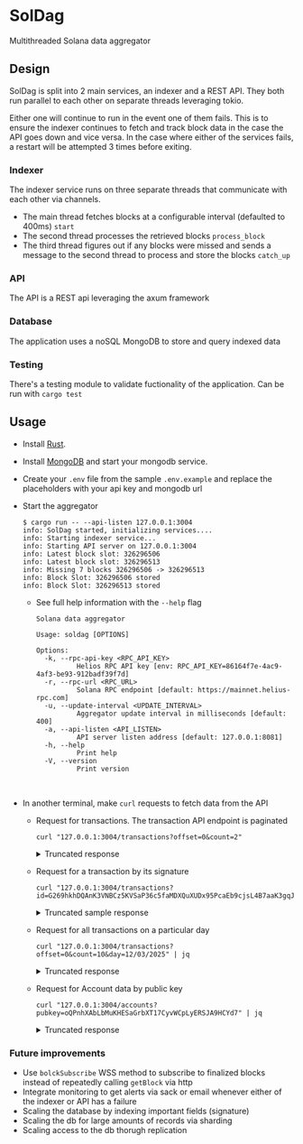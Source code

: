 # SolDag

Multithreaded Solana data aggregator

## Design

SolDag is split into 2 main services, an indexer and a REST API. They both run parallel to each other on separate threads leveraging tokio.

Either one will continue to run in the event one of them fails. This is to ensure the indexer continues to fetch and track block data in the case the API goes down and vice versa. In the case where either of the services fails, a restart will be attempted 3 times before exiting.

### Indexer

The indexer service runs on three separate threads that communicate with each other via channels.

- The main thread fetches blocks at a configurable interval (defaulted to 400ms) `start`
- The second thread processes the retrieved blocks `process_block`
- The third thread figures out if any blocks were missed and sends a message to the second thread to process and store the blocks `catch_up`

### API

The API is a REST api leveraging the axum framework

### Database

The application uses a noSQL MongoDB to store and query indexed data

### Testing

There's a testing module to validate fuctionality of the application. Can be run with `cargo test`

## Usage

- Install [Rust](https://www.rust-lang.org/tools/install).

- Install [MongoDB](https://www.mongodb.com/docs/manual/installation/) and start your mongodb service.

- Create your `.env` file from the sample `.env.example` and replace the placeholders with your api key and mongodb url

- Start the aggregator

  ```console
  $ cargo run -- --api-listen 127.0.0.1:3004
  info: SolDag started, initializing services....
  info: Starting indexer service...
  info: Starting API server on 127.0.0.1:3004
  info: Latest block slot: 326296506
  info: Latest block slot: 326296513
  info: Missing 7 blocks 326296506 -> 326296513
  info: Block Slot: 326296506 stored
  info: Block Slot: 326296513 stored
  ```

  - See full help information with the `--help` flag

    ```console
    Solana data aggregator

    Usage: soldag [OPTIONS]

    Options:
      -k, --rpc-api-key <RPC_API_KEY>
              Helios RPC API key [env: RPC_API_KEY=86164f7e-4ac9-4af3-be93-912badf39f7d]
      -r, --rpc-url <RPC_URL>
              Solana RPC endpoint [default: https://mainnet.helius-rpc.com]
      -u, --update-interval <UPDATE_INTERVAL>
              Aggregator update interval in milliseconds [default: 400]
      -a, --api-listen <API_LISTEN>
              API server listen address [default: 127.0.0.1:8081]
      -h, --help
              Print help
      -V, --version
              Print version
    ```

  <br>

- In another terminal, make `curl` requests to fetch data from the API

  - Request for transactions. The transaction API endpoint is paginated

    ```console
    curl "127.0.0.1:3004/transactions?offset=0&count=2"
    ```

    <details>
    <summary>
    Truncated response
    </summary>

    ```json
    {
      "data": [
        {
          "signature": "27buXrMwymMGpH7f7hwVCfZKYn43qTJbrbLdL2TFoUqJjLjrBKBFJLBM6cwMWvqCvge5uZGMD67Zo3547zY3yfdA",
          "message": {
            "header": {
              "numRequiredSignatures": 1,
              "numReadonlySignedAccounts": 0,
              "numReadonlyUnsignedAccounts": 8
            },
            "accountKeys": [
              "4aRX4tq2mm5XS2PUUtJPcXUPvgrza5jvjKmoMZzUKcLM",
              "FrgX4DwXo4oUqLHXQBptgGzmDD3n6QuoJMwg4vsShJB3",
              "DsNE5dwdxycrSBtcbwJBDL6PX5zyHzCE1VxGjjt3pA13",
              "6hfptKnd3Gco5oeX4KEecgtrC2KGdZEtgrYCSpfUTH9Q",
              "H3toLGv3Jfm3okGJbXTSLAnCxjHRshBgeQbzR42EDKDr"
            ],
            "recentBlockhash": "936QCxNkveWhaubKMSerSh8YrMkT34tNEABkSEJB7Joo",
            "instructions": [
              {
                "programIdIndex": 14,
                "accounts": [0, 1],
                "data": "3ipZWfsEVvwfKuLHnCxucUGACrmwrFVcBg66chqPxZ4bfwW5CmUxeLdjQFMRKdTTnZiCc8BonyVESy45XyLoTuE4WUKHFdxf2SkbT8q7uvNtBUT8b5kvQ9qf5bmDMYtEobm56aSG14uwP3HwsNu824hWFFmybt9PnHa4DPjLc",
                "stackHeight": null
              },
              {
                "programIdIndex": 15,
                "accounts": [1, 16, 0, 17],
                "data": "2",
                "stackHeight": null
              }
            ],
            "addressTableLookups": []
          }
        },
        {
          "signature": "C8nq9Q732Hb7y9Ha96PaXXAjPLiBgoheCweAms2HVj9tqeUwmFVq8LjSP8dNSzsJNqbLXR9V6pCV8nfnc85YknQ",
          "message": {
            "header": {
              "numRequiredSignatures": 1,
              "numReadonlySignedAccounts": 0,
              "numReadonlyUnsignedAccounts": 1
            },
            "accountKeys": [
              "4aRX4tq2mm5XS2PUUtJPcXUPvgrza5jvjKmoMZzUKcLM",
              "3AVi9Tg9Uo68tJfuvoKvqKNWKkC5wPdSSdeBnizKZ6jT",
              "11111111111111111111111111111111"
            ],
            "recentBlockhash": "936QCxNkveWhaubKMSerSh8YrMkT34tNEABkSEJB7Joo"
          }
        }
      ],
      "next": 10
    }
    ```

    </details>

  - Request for a transaction by its signature

    ```console
    curl "127.0.0.1:3004/transactions?id=G269hkhDQAnK3VNBCz5KVSaP36c5faMDXQuXUDx95PcaEb9cjsL4B7aaK3gqJSHKEvyzH2t9VESJAsQWeryUWNY"
    ```

    <details>
    <summary>
    Truncated sample response
    </summary>

    ```json
    {
      "data": [
        {
          "signature": "G269hkhDQAnK3VNBCz5KVSaP36c5faMDXQuXUDx95PcaEb9cjsL4B7aaK3gqJSHKEvyzH2t9VESJAsQWeryUWNY",
          "message": {
            "header": {
              "numRequiredSignatures": 1,
              "numReadonlySignedAccounts": 0,
              "numReadonlyUnsignedAccounts": 4
            },
            "accountKeys": [
              "66ZC9U8y1uYaAxt4WFYVW11YZeZohvi8ev6wBHsAxykh",
              "GqkoL5E6KemXssCgdRY2wMayPYLhqbaBPfvQmedinuzZ",
              "GDiwGW1o5d4M4TE6PPZM29MakiyXjDgkMPmaqE1RqWb8",
              "F431ucBAkDygeRYVt5eXHapsjKmJ6PbBEz9HabdXnbn1",
              "DKFL2M3TZHz1YrzQQrFmxHHY9YdiPszGZ9n42FFfDvk5",
              "98ACAEUMPE45oVRZF7Ac24LBeFgntg6SLbcNh3SnhaZ6",
              "ComputeBudget111111111111111111111111111111",
              "675kPX9MHTjS2zt1qfr1NYHuzeLXfQM9H24wFSUt1Mp8",
              "TokenkegQfeZyiNwAJbNbGKPFXCWuBvf9Ss623VQ5DA",
              "5Q544fKrFoe6tsEbD7S8EmxGTJYAKtTVhAW5Q5pge4j1"
            ],
            "recentBlockhash": "GyMWAKtDp7hYuNqYMSsPDwWSL172ffMN3TTyPX6JphGF"
          }
        }
      ],
      "next": null
    }
    ```

    </details>

  - Request for all transactions on a particular day

    ```console
    curl "127.0.0.1:3004/transactions?offset=0&count=10&day=12/03/2025" | jq
    ```

    <details>
    <summary>Truncated response</summary>

    ```json
    {
      "data": [
        {
          "signature": "4k1koRtgKowKnrSj3AtrHfaFWjFZUpoHXTZ6mtrFSnDtj8r1UQyDrqfdPokXVV9LAGVCkaUJJzbhmEeoyCmuZzoH",
          "message": {
            "header": {
              "numRequiredSignatures": 1,
              "numReadonlySignedAccounts": 0,
              "numReadonlyUnsignedAccounts": 1
            },
            "accountKeys": [
              "TJxW8fs18KgZp1G4ghMkR5GsxdiKMbgpan4weFThaQ5",
              "8qPCNWqVehF1Sc7YgUKUr7DUZtt514WHF71Wah8ZTkgR",
              "Vote111111111111111111111111111111111111111"
            ],
            "recentBlockhash": "9tPTJskeaSRkrou9JbpPMFWdtVjynNkvsFDmNX4NT2b",
            "instructions": [
              {
                "programIdIndex": 2,
                "accounts": [1, 0],
                "data": "67MGn4zSJG416V2T17qzkfjvLXKLh8YH1PoXoCET5nmsgjsDT9JQXmDLzmfUDs7bjNaUXmipR3f1bQBmiq5VofW5tBXqGnf9DTD9esoWxiCsugLRosEJaqHZTaup8A2nk7cR2SqhKSgbBKapunmknf2TQpfyW9ita5URMXop7vAkujXJXQzctKCuw6UwBfB8EiaNpv8hZD",
                "stackHeight": null
              }
            ]
          }
        }
      ],
      "next": 10
    }
    ```

    </details>

  - Request for Account data by public key

    ```console
    curl "127.0.0.1:3004/accounts?pubkey=oQPnhXAbLbMuKHESaGrbXT17CyvWCpLyERSJA9HCYd7" | jq
    ```

    <details>
    <summary>Truncated response</summary>

    ```json
    {
      "data": {
        "lamports": 1141440,
        "data": [
          2, 0, 0, 0, 41, 117, 101, 173, 128, 196, 26, 61, 165, 216, 89, 144,
          59, 132, 58, 175
        ],
        "owner": [
          2, 168, 246, 145, 78, 136, 161, 176, 226, 16, 21, 62, 247, 99, 174,
          43, 0, 194, 185, 61, 22, 193, 36, 210, 192, 83, 122, 16, 4, 128, 0, 0
        ],
        "executable": true,
        "rentEpoch": 18446744073709551615
      }
    }
    ```

    </details>

### Future improvements

- Use `bolckSubscribe` WSS method to subscribe to finalized blocks instead of repeatedly calling `getBlock` via http
- Integrate monitoring to get alerts via sack or email whenever either of the indexer or API has a failure
- Scaling the database by indexing important fields (signature)
- Scaling the db for large amounts of records via sharding
- Scaling access to the db thorugh replication
